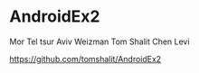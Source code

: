# AndroidEx2


Mor Tel tsur 
Aviv Weizman 
Tom Shalit 
Chen Levi 

https://github.com/tomshalit/AndroidEx2
